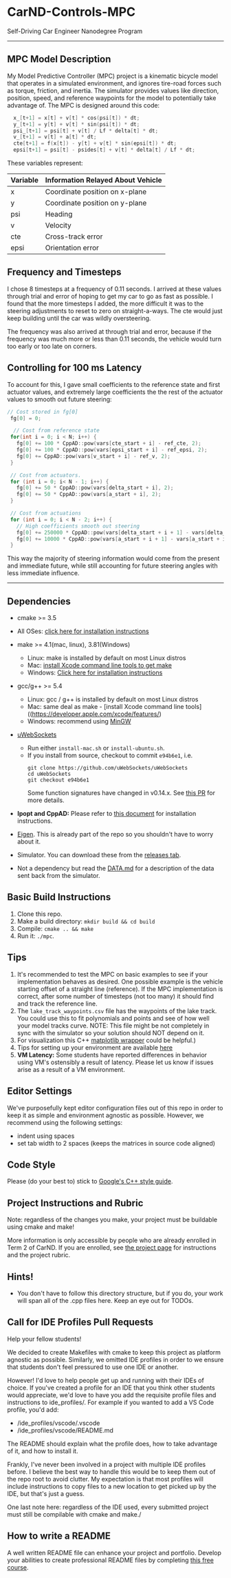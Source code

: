 # CarND-Controls-MPC
Self-Driving Car Engineer Nanodegree Program

---

## MPC Model Description

My Model Predictive Controller (MPC) project is a kinematic bicycle model that operates in a simulated environment, and ignores tire-road forces such as torque, friction, and inertia.  The simulator provides values like direction, position, speed, and reference waypoints for the model to potentially take advantage of.  The MPC is designed around this code:

```c
  x_[t+1] = x[t] + v[t] * cos(psi[t]) * dt;
  y_[t+1] = y[t] + v[t] * sin(psi[t]) * dt;
  psi_[t+1] = psi[t] + v[t] / Lf * delta[t] * dt;
  v_[t+1] = v[t] + a[t] * dt;
  cte[t+1] = f(x[t]) - y[t] + v[t] * sin(epsi[t]) * dt;
  epsi[t+1] = psi[t] - psides[t] + v[t] * delta[t] / Lf * dt;
```
These variables represent:

|Variable| Information Relayed About Vehicle |
|--------|---------|
|x       | Coordinate position on x-plane|
|y       | Coordinate position on y-plane|
|psi     | Heading|
|v       | Velocity|
|cte     | Cross-track error|
|epsi    | Orientation error|

## Frequency and Timesteps
I chose 8 timesteps at a frequency of 0.11 seconds.  I arrived at these values through trial and error of hoping to get my car to go as fast as possible. I found that the more timesteps I added, the more difficult it was to the steering adjustments to reset to zero on straight-a-ways.  The cte would just keep building until the car was wildly oversteering.

The frequency was also arrived at through trial and error, because if the frequency was much more or less than 0.11 seconds, the vehicle would turn too early or too late on corners.

## Controlling for 100 ms Latency

To account for this, I gave small coefficients to the reference state and first actuator values, and extremely large coefficients the the rest of the actuator values to smooth out future steering:

```c
// Cost stored in fg[0]
 fg[0] = 0;

  // Cost from reference state
 for(int i = 0; i < N; i++) {
   fg[0] += 100 * CppAD::pow(vars[cte_start + i] - ref_cte, 2);
   fg[0] += 100 * CppAD::pow(vars[epsi_start + i] - ref_epsi, 2);
   fg[0] += CppAD::pow(vars[v_start + i] - ref_v, 2);
 }

 // Cost from actuators.
 for (int i = 0; i< N - 1; i++) {
   fg[0] += 50 * CppAD::pow(vars[delta_start + i], 2);
   fg[0] += 50 * CppAD::pow(vars[a_start + i], 2);
 }

 // Cost from actuations
 for (int i = 0; i < N - 2; i++) {
   // High coefficients smooth out steering
   fg[0] += 250000 * CppAD::pow(vars[delta_start + i + 1] - vars[delta_start + i], 2);
   fg[0] += 10000 * CppAD::pow(vars[a_start + i + 1] - vars[a_start + i], 2);
 }
```

This way the majority of steering information would come from the present and immediate future, while still accounting for future steering angles with less immediate influence.



---

## Dependencies

* cmake >= 3.5
 * All OSes: [click here for installation instructions](https://cmake.org/install/)
* make >= 4.1(mac, linux), 3.81(Windows)
  * Linux: make is installed by default on most Linux distros
  * Mac: [install Xcode command line tools to get make](https://developer.apple.com/xcode/features/)
  * Windows: [Click here for installation instructions](http://gnuwin32.sourceforge.net/packages/make.htm)
* gcc/g++ >= 5.4
  * Linux: gcc / g++ is installed by default on most Linux distros
  * Mac: same deal as make - [install Xcode command line tools]((https://developer.apple.com/xcode/features/)
  * Windows: recommend using [MinGW](http://www.mingw.org/)
* [uWebSockets](https://github.com/uWebSockets/uWebSockets)
  * Run either `install-mac.sh` or `install-ubuntu.sh`.
  * If you install from source, checkout to commit `e94b6e1`, i.e.
    ```
    git clone https://github.com/uWebSockets/uWebSockets
    cd uWebSockets
    git checkout e94b6e1
    ```
    Some function signatures have changed in v0.14.x. See [this PR](https://github.com/udacity/CarND-MPC-Project/pull/3) for more details.

* **Ipopt and CppAD:** Please refer to [this document](https://github.com/udacity/CarND-MPC-Project/blob/master/install_Ipopt_CppAD.md) for installation instructions.
* [Eigen](http://eigen.tuxfamily.org/index.php?title=Main_Page). This is already part of the repo so you shouldn't have to worry about it.
* Simulator. You can download these from the [releases tab](https://github.com/udacity/self-driving-car-sim/releases).
* Not a dependency but read the [DATA.md](./DATA.md) for a description of the data sent back from the simulator.


## Basic Build Instructions

1. Clone this repo.
2. Make a build directory: `mkdir build && cd build`
3. Compile: `cmake .. && make`
4. Run it: `./mpc`.

## Tips

1. It's recommended to test the MPC on basic examples to see if your implementation behaves as desired. One possible example
is the vehicle starting offset of a straight line (reference). If the MPC implementation is correct, after some number of timesteps
(not too many) it should find and track the reference line.
2. The `lake_track_waypoints.csv` file has the waypoints of the lake track. You could use this to fit polynomials and points and see of how well your model tracks curve. NOTE: This file might be not completely in sync with the simulator so your solution should NOT depend on it.
3. For visualization this C++ [matplotlib wrapper](https://github.com/lava/matplotlib-cpp) could be helpful.)
4.  Tips for setting up your environment are available [here](https://classroom.udacity.com/nanodegrees/nd013/parts/40f38239-66b6-46ec-ae68-03afd8a601c8/modules/0949fca6-b379-42af-a919-ee50aa304e6a/lessons/f758c44c-5e40-4e01-93b5-1a82aa4e044f/concepts/23d376c7-0195-4276-bdf0-e02f1f3c665d)
5. **VM Latency:** Some students have reported differences in behavior using VM's ostensibly a result of latency.  Please let us know if issues arise as a result of a VM environment.

## Editor Settings

We've purposefully kept editor configuration files out of this repo in order to
keep it as simple and environment agnostic as possible. However, we recommend
using the following settings:

* indent using spaces
* set tab width to 2 spaces (keeps the matrices in source code aligned)

## Code Style

Please (do your best to) stick to [Google's C++ style guide](https://google.github.io/styleguide/cppguide.html).

## Project Instructions and Rubric

Note: regardless of the changes you make, your project must be buildable using
cmake and make!

More information is only accessible by people who are already enrolled in Term 2
of CarND. If you are enrolled, see [the project page](https://classroom.udacity.com/nanodegrees/nd013/parts/40f38239-66b6-46ec-ae68-03afd8a601c8/modules/f1820894-8322-4bb3-81aa-b26b3c6dcbaf/lessons/b1ff3be0-c904-438e-aad3-2b5379f0e0c3/concepts/1a2255a0-e23c-44cf-8d41-39b8a3c8264a)
for instructions and the project rubric.

## Hints!

* You don't have to follow this directory structure, but if you do, your work
  will span all of the .cpp files here. Keep an eye out for TODOs.

## Call for IDE Profiles Pull Requests

Help your fellow students!

We decided to create Makefiles with cmake to keep this project as platform
agnostic as possible. Similarly, we omitted IDE profiles in order to we ensure
that students don't feel pressured to use one IDE or another.

However! I'd love to help people get up and running with their IDEs of choice.
If you've created a profile for an IDE that you think other students would
appreciate, we'd love to have you add the requisite profile files and
instructions to ide_profiles/. For example if you wanted to add a VS Code
profile, you'd add:

* /ide_profiles/vscode/.vscode
* /ide_profiles/vscode/README.md

The README should explain what the profile does, how to take advantage of it,
and how to install it.

Frankly, I've never been involved in a project with multiple IDE profiles
before. I believe the best way to handle this would be to keep them out of the
repo root to avoid clutter. My expectation is that most profiles will include
instructions to copy files to a new location to get picked up by the IDE, but
that's just a guess.

One last note here: regardless of the IDE used, every submitted project must
still be compilable with cmake and make./

## How to write a README
A well written README file can enhance your project and portfolio.  Develop your abilities to create professional README files by completing [this free course](https://www.udacity.com/course/writing-readmes--ud777).

